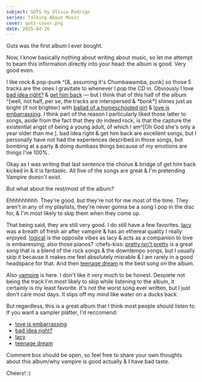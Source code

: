 ```yaml
---
subject: GUTS by Olivia Rodrigo 
series: Talking About Music
cover: guts-cover.png
date: 2025-04-26
---
```

Guts was the first album I ever bought.

Now, I know basically nothing about writing about music, so let me attempt to beam this information directly into your head: the album is good. Very good even.

I like rock & pop-punk ^[&, assuming it's Chumbawamba, punk] so those 5 tracks are the ones I gravitate to whenever I pop the CD in. Obviously I love [bad idea right?](https://song.link/us/i/1694386828) & [get him back](https://song.link/us/i/1694386841) — but I think that of this half of the album ^[well, not half, per se, the tracks are interspersed & *\*bonk\**] shines just as bright (if not brighter) with [ballad of a homeschooled girl](https://song.link/us/i/1694386833) & [love is embarrassing](https://song.link/us/i/1694386843). I think part of the reason I particularly liked those latter to songs, aside from the fact that they do indeed rock, is that the capture the existential angst of being a young adult, of which I am^[Oh God she's only a year older than me.]. bad idea right & get him back are excellent songs, but I personally have not had the experiences described in those songs, but bombing at a party & doing dumbass things because of my emotions are things I've 100%.

Okay as I was writing that last sentence the chorus & bridge of get him back kicked in & it is fantastic. All five of the songs are great & I'm pretending Vampire doesn't exist.

But what about the rest/most of the album?

Ehhhhhhhhh. They're good, but they're not for me most of the time. They aren't in any of my playlists, they're never gonna be a song I pop in the disc for, & I'm most likely to skip them when they come up.

That being said, they are still very good. I do still have a few favorites. [lacy](https://song.link/us/i/1694386831) was a breath of fresh air after vampire & has an ethereal quality I really enjoyed. [logical](https://song.link/us/i/1694386840) is the opposite vibes as lacy & acts as a companion to love is embaressing; also those pianos? :chefs-kiss: [pretty isn't pretty](https://song.link/us/i/1694386937) is a great song that is a blend of the rock songs & the downtempo songs, but I usually skip it because it makes me feel absolutely misrable & I am rarely in a good headspace for that. And then [teenage dream](https://song.link/us/i/1694386938) is the best song on the album.

Also [vampire](https://song.link/us/i/1694386830) is here. I don't like it very much to be honest. Despiete not being the track I'm most likely to skip while listening to the album, it certainly is my least favorite. It's not the worst song ever written, but I just don't care most days. It slips off my mind like water on a ducks back.

But regardless, this is a great album that I think most people should listen to. If you want a sampler platter, I'd reccomend:

- [love is embarrassing](https://song.link/us/i/1694386843)
- [bad idea right?](https://song.link/us/i/1694386828)
- [lacy](https://song.link/us/i/1694386831)
- [teenage dream](https://song.link/us/i/1694386938)

Comment box should be open, so feel free to share your own thoughts about this album/why vampire is good actually & I have bad taste.

Cheers! :)